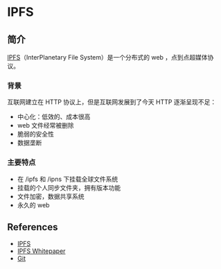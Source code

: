 # IPFS

## 简介

[IPFS](https://ipfs.io/)（InterPlanetary File System）是一个分布式的 web ，点到点超媒体协议。

### 背景

互联网建立在 HTTP 协议上，但是互联网发展到了今天 HTTP 逐渐呈现不足：

- 中心化：低效的、成本很高
- web 文件经常被删除
- 脆弱的安全性
- 数据垄断

### 主要特点

- 在 /ipfs 和 /ipns 下挂载全球文件系统
- 挂载的个人同步文件夹，拥有版本功能
- 文件加密，数据共享系统
- 永久的 web

## References

- [IPFS](https://ipfs.io/)
- [IPFS Whitepaper](https://github.com/ipfs/papers/raw/master/ipfs-cap2pfs/ipfs-p2p-file-system.pdf)
- [Git](https://git-scm.com/)
